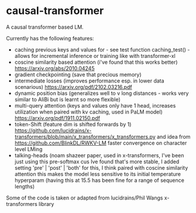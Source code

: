 # causal-transformer
A causal transformer based LM.

Currently has the following features:
- caching previous keys and values for - see test function caching_test() - allows for incremental inference or training like with transformer-xl 
- coscine similarity based attention (i've found that this works better) https://arxiv.org/abs/2010.04245
- gradient checkpointing (save that precious memory)
- intermediate losses (improves performance esp. in lower data scenarious) https://arxiv.org/pdf/2102.03216.pdf
- dynamic position bias (generalizes well to v long distances - works very similar to AliBi but is learnt so more flexible)
- multi-query attention (keys and values only have 1 head, increases utilization when paired with kv caching, used in PaLM model) https://arxiv.org/pdf/1911.02150.pdf
- token-Shift (feature dim is shifted forwards by 1) https://github.com/lucidrains/x-transformers/blob/main/x_transformers/x_transformers.py and idea from https://github.com/BlinkDL/RWKV-LM faster convergence on character level LMing
- talking-heads (noam shazeer paper, used in x-transformers, I've been just using this pre-softmax cus Ive found that's more stable, I added setting 'pre' | 'post' | 'both' for this, I think paired with coscine similarity attention this makes the model less sensitive to its initial temperature hyperparam (having this at 15.5 has been fine for a range of sequence lengths)


Some of the code is taken or adapted from lucidrains/Phil Wangs x-transformers library
